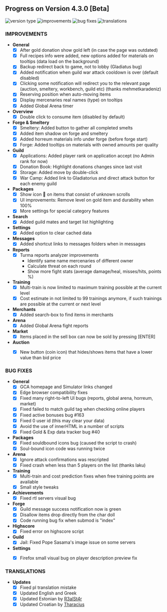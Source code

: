 ## Progress on Version 4.3.0 [Beta]

![version type](https://img.shields.io/badge/version-beta-yellow.svg?style=flat-square)
![improvements](https://img.shields.io/badge/improvements-30-green.svg?style=flat-square)
![bug fixes](https://img.shields.io/badge/bug%20fixes-21-red.svg?style=flat-square)
![translations](https://img.shields.io/badge/translations-4-blue.svg?style=flat-square)

### IMPROVEMENTS
- **General**
	- [x] After gold donation show gold left (in case the page was outdated)
	- [x] Full recipes info were added, new options added for materials on tooltips (data load on the background)
	- [x] Backup redirect back to game, not to lobby (Gladiatus bug)
	- [x] Added notification when guild war attack cooldown is over (default disabled)
	- [x] Clicking some notification will redirect you to the relevant page (auction, smeltery, workbench, guild etc) (thanks mehmetkaradeniz)
	- [x] Reserving position when auto-moving items
	- [x] Display mercenaries real names (type) on tooltips
	- [x] Added Global Arena timer
- **Overview**
	- [x] Double click to consume item (disabled by default)
- **Forge & Smeltery**
	- [x] Smeltery: Added button to gather all completed smelts
	- [x] Added item shadow on forge and smeltery
	- [x] Added horreum materials info under forge (before forge start)
	- [x] Forge: Added tooltips on materials with owned amounts per quality
- **Guild**
	- [x] Applications: Added player rank on application accept (no Admin rank for now)
	- [x] Donation Book: Highlight donations changes since last visit
	- [x] Storage: Added move by double-click
	- [x] War Camp: Added link to Gladiatorius and direct attack button for each enemy guild 
- **Packages**
	- [x] Show icon 📜 on items that consist of unknown scrolls
	- [x] UI improvements: Remove level on gold item and durability when 100%
	- [x] More settings for special category features
- **Search**
	- [x] Added guild mates and target list highlighting
- **Settings**
	- [x] Added option to clear cached data
- **Messages**
	- [x] Added shortcut links to messages folders when in messages
- **Reports**
	- [x] Turma reports analyzer improvements
		- Identify same name mercenaries of different owner
		- Calculate threat on each round
		- Show more fight stats (average damage/heal, misses/hits, points %)
- **Training**
	- [x] Multi-train is now limited to maximum training possible at the current level
	- [x] Cost estimate in not limited to 99 trainings anymore, if such trainings are possible at the current or next level
- **Merchants**
	- [x] Added search-box to find items in merchants
- **Arena**
	- [x] Added Global Arena fight reports
- **Market**
	- [x] Items placed in the sell box can now be sold by pressing [ENTER]
- **Auction**
	- [x] New button (coin icon) that hides/shows items that have a lower value than bid price


### BUG FIXES
- **General**
	- [x] GCA homepage and Simulator links changed
	- [x] Edge browser compatibility fixes
	- [x] Fixed many right-to-left UI bugs (reports, global arena, horreum, market)
	- [x] Fixed failed to match guild tag when checking online players
	- [x] Fixed active bonuses bug #163
	- [x] Fixed 0 user id (this may clear your data)
	- [x] Avoid the use of innerHTML in a number of scripts
	- [x] Fixed Gold & Exp data tracker bug #40
- **Packages**
	- [x] Fixed souldbound icons bug (caused the script to crash)
	- [x] Soul-bound icon code was running twice
- **Arena**
	- [x] Ignore attack confirmations was rescripted
	- [x] Fixed crash when less than 5 players on the list (thanks laku)
- **Training**
	- [x] Multi-train and cost prediction fixes when free training points are available
	- [x] Small style tweaks
- **Achievements**
	- [x] Fixed rtl servers visual bug
- **Forge**
	- [x] Guild message success notification now is green
	- [x] Disallow items drop directly from the char doll
	- [x] Code running bug fix when submod is "index"
- **Highscore**
	- [x] Fixed error on highscore script
- **Guild**
	- [x] Jail: Fixed Pope Sasama's image issue on some servers
- **Settings**
	- [x] Firefox small visual bug on player description preview fix


### TRANSLATIONS
-  **Updates**
	- [x] Fixed pl translation mistake
	- [x] Updated English and Greek
	- [x] Updated Estonian by [R3alSt4r](https://github.com/R3alSt4r)
	- [x] Updated Croatian by [Tharacius](https://github.com/Tharacius)
